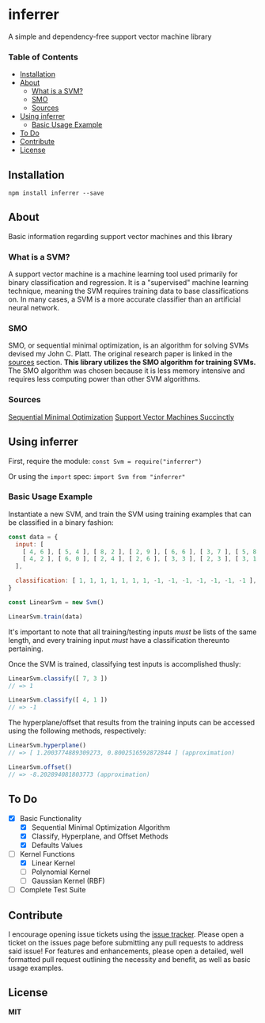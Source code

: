 # inferrer
A simple and dependency-free support vector machine library

### Table of Contents
- [Installation](#installation)
- [About](#about)
  - [What is a SVM?](#what-is-a-svm?)
  - [SMO](#smo)
  - [Sources](#sources)
- [Using inferrer](#using-inferrer)
  - [Basic Usage Example](#basic-usage-example)
- [To Do](#to-do)
- [Contribute](#contribute)
- [License](#license)

## Installation
`npm install inferrer --save`

## About
Basic information regarding support vector machines and this library

### What is a SVM?
A support vector machine is a machine learning tool used primarily for binary classification and regression. It is a "supervised" machine learning technique, meaning the SVM requires training data to base classifications on. In many cases, a SVM is a more accurate classifier than an artificial neural network.

### SMO
SMO, or sequential minimal optimization, is an algorithm for solving SVMs devised my John C. Platt. The original research paper is linked in the [sources](#sources) section. __This library utilizes the SMO algorithm for training SVMs.__ The SMO algorithm was chosen because it is less memory intensive and requires less computing power than other SVM algorithms.

### Sources
[Sequential Minimal Optimization](https://www.microsoft.com/en-us/research/wp-content/uploads/2016/02/tr-98-14.pdf)
[Support Vector Machines Succinctly](https://www.svm-tutorial.com/2017/10/support-vector-machines-succinctly-released/)

## Using inferrer
First, require the module:
`const Svm = require("inferrer")`

Or using the `import` spec:
`import Svm from "inferrer"`

### Basic Usage Example
Instantiate a new SVM, and train the SVM using training examples that can be classified in a binary fashion:
```javascript
const data = {
  input: [
    [ 4, 6 ], [ 5, 4 ], [ 8, 2 ], [ 2, 9 ], [ 6, 6 ], [ 3, 7 ], [ 5, 8 ],
    [ 4, 2 ], [ 6, 0 ], [ 2, 4 ], [ 2, 6 ], [ 3, 3 ], [ 2, 3 ], [ 3, 1 ]
  ],

  classification: [ 1, 1, 1, 1, 1, 1, 1, -1, -1, -1, -1, -1, -1, -1 ],
}

const LinearSvm = new Svm()

LinearSvm.train(data)
```

It's important to note that all training/testing inputs _must_ be lists of the same length, and every training input _must_ have a classification thereunto pertaining.

Once the SVM is trained, classifying test inputs is accomplished thusly:
```javascript
LinearSvm.classify([ 7, 3 ])
// => 1
```
```javascript
LinearSvm.classify([ 4, 1 ])
// => -1
```

The hyperplane/offset that results from the training inputs can be accessed using the following methods, respectively:
```javascript
LinearSvm.hyperplane()
// => [ 1.2003774889309273, 0.8002516592872844 ] (approximation)
```
```javascript
LinearSvm.offset()
// => -8.202894081803773 (approximation)
```

## To Do
- [x] Basic Functionality
  - [x] Sequential Minimal Optimization Algorithm
  - [x] Classify, Hyperplane, and Offset Methods
  - [x] Defaults Values
- [ ] Kernel Functions
  - [x] Linear Kernel
  - [ ] Polynomial Kernel
  - [ ] Gaussian Kernel (RBF)
- [ ] Complete Test Suite

## Contribute
I encourage opening issue tickets using the [issue tracker](https://github.com/cmoncur/inferrer/issues). Please open a ticket on the issues page before submitting any pull requests to address said issue! For features and enhancements, please open a detailed, well formatted pull request outlining the necessity and benefit, as well as basic usage examples.

## License
**MIT**
